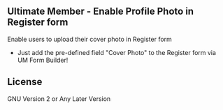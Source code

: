 ## Ultimate Member - Enable Profile Photo in Register form

Enable users to upload their cover photo in Register form

-  Just add the pre-defined field "Cover Photo" to the Register form via UM Form Builder!

## License

GNU Version 2 or Any Later Version
